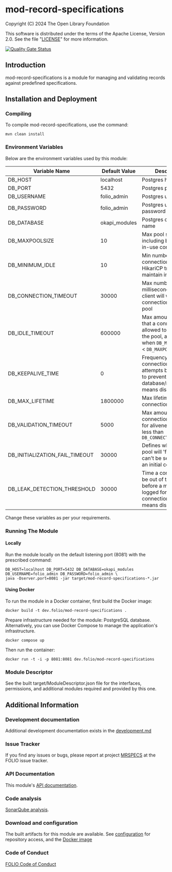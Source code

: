 # mod-record-specifications
Copyright (C) 2024 The Open Library Foundation

This software is distributed under the terms of the Apache License,
Version 2.0. See the file "[LICENSE](LICENSE)" for more information.

[![Quality Gate Status](https://sonarcloud.io/api/project_badges/measure?project=org.folio%3Amod-record-specifications&metric=alert_status)](https://sonarcloud.io/summary/new_code?id=org.folio%3Amod-record-specifications)

## Introduction

mod-record-specifications is a module for managing and validating records against predefined specifications.

## Installation and Deployment

### Compiling

To compile mod-record-specifications, use the command: 

```shell
mvn clean install
```

### Environment Variables

Below are the environment variables used by this module:

| Variable Name                  | Default Value | Description                                                                                                                   |
|--------------------------------|---------------|-------------------------------------------------------------------------------------------------------------------------------|
| DB_HOST                        | localhost     | Postgres hostname                                                                                                             |
| DB_PORT                        | 5432          | Postgres port                                                                                                                 |
| DB_USERNAME                    | folio_admin   | Postgres username                                                                                                             |
| DB_PASSWORD                    | folio_admin   | Postgres username password                                                                                                    |
| DB_DATABASE                    | okapi_modules | Postgres database name                                                                                                        |
| DB_MAXPOOLSIZE                 | 10            | Max pool size allowed, including both idle and in-use connections                                                             |
| DB_MINIMUM_IDLE                | 10            | Min number of idle connections that HikariCP tries to maintain in the pool                                                    |
| DB_CONNECTION_TIMEOUT          | 30000         | Max number of milliseconds that a client will wait for a connection from the pool                                             |
| DB_IDLE_TIMEOUT                | 600000        | Max amount of time that a connection is allowed to sit idle in the pool, applicable when `DB_MINIMUM_IDLE` < `DB_MAXPOOLSIZE` |
| DB_KEEPALIVE_TIME              | 0             | Frequency of connection keep alive attempts by HikariCP to prevent time-out by database/network. 0 means disabled             |
| DB_MAX_LIFETIME                | 1800000       | Max lifetime of a connection in the pool                                                                                      |
| DB_VALIDATION_TIMEOUT          | 5000          | Max amount of time a connection is tested for aliveness. Must be less than `DB_CONNECTION_TIMEOUT`                            |
| DB_INITIALIZATION_FAIL_TIMEOUT | 30000         | Defines whether the pool will 'fail fast' if it can't be seeded with an initial connection                                    |
| DB_LEAK_DETECTION_THRESHOLD    | 30000         | Time a connection can be out of the pool before a message is logged for a possible connection leak. 0 means disabled          |

Change these variables as per your requirements.

### Running The Module

#### Locally

Run the module locally on the default listening port (8081) with the prescribed command:

```shell
DB_HOST=localhost DB_PORT=5432 DB_DATABASE=okapi_modules DB_USERNAME=folio_admin DB_PASSWORD=folio_admin \ 
java -Dserver.port=8081 -jar target/mod-record-specifications-*.jar
```

#### Using Docker

To run the module in a Docker container, first build the Docker image:

```shell
docker build -t dev.folio/mod-record-specifications .
```

Prepare infrastructure needed for the module: PostgreSQL database.
Alternatively, you can use Docker Compose to manage the application's infrastructure.
```shell
docker compose up
```

Then run the container:

```shell
docker run -t -i -p 8081:8081 dev.folio/mod-record-specifications
```

### Module Descriptor

See the built target/ModuleDescriptor.json file for the interfaces, permissions, and additional modules required and provided by this one.

## Additional Information

### Development documentation

Additional development documentation exists in the [development.md](docs%2Fdevelopment.md)

### Issue Tracker

If you find any issues or bugs, please report at project [MRSPECS](https://folio-org.atlassian.net/browse/MRSPECS) at the FOLIO issue tracker.

### API Documentation

This module's [API documentation](https://dev.folio.org/reference/api/#mod-record-specifications).

### Code analysis

[SonarQube analysis](https://sonarcloud.io/dashboard?id=org.folio%3Amod-record-specifications).

### Download and configuration

The built artifacts for this module are available.
See [configuration](https://dev.folio.org/download/artifacts) for repository access,
and the [Docker image](https://hub.docker.com/r/folioorg/mod-record-specifications/)

### Code of Conduct

[FOLIO Code of Conduct](https://folio-org.atlassian.net/wiki/spaces/COMMUNITY/pages/4231255/FOLIO+Code+of+Conduct)

